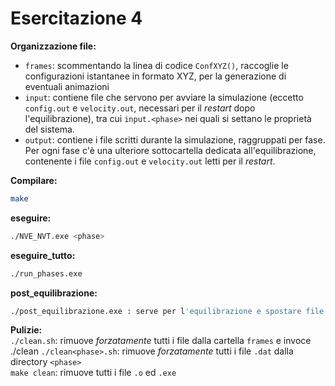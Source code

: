 # Esercitazione 4

**Organizzazione file:**  
- `frames`: scommentando la linea di codice `ConfXYZ()`, raccoglie le configurazioni istantanee in formato XYZ, per la generazione di eventuali animazioni
- `input`: contiene file che servono per avviare la simulazione (eccetto `config.out` e `velocity.out`, necessari per il *restart* dopo l'equilibrazione), tra cui `input.<phase>` nei quali si settano le proprietà del sistema.  
- `output`: contiene i file scritti durante la simulazione, raggruppati per fase. Per ogni fase c'è una ulteriore sottocartella dedicata all'equilibrazione, contenente i file `config.out` e `velocity.out` letti per il *restart*.

**Compilare:**
```bash
make
```
**eseguire:**
```bash
./NVE_NVT.exe <phase>
```

**eseguire_tutto:**
```bash
./run_phases.exe
```
**post_equilibrazione:**
```bash
./post_equilibrazione.exe : serve per l'equilibrazione e spostare file config.dat, velocity.dat e output_temp.dat in una opprtuna sottodirectory 
```

**Pulizie:**  
`./clean.sh`: rimuove *forzatamente* tutti i file dalla cartella `frames` e invoce ./clean<phase> 
`./clean<phase>.sh`: rimuove *forzatamente* tutti i file `.dat` dalla directory `<phase>`  
`make clean`: rimuove tutti i file `.o` ed `.exe` 
